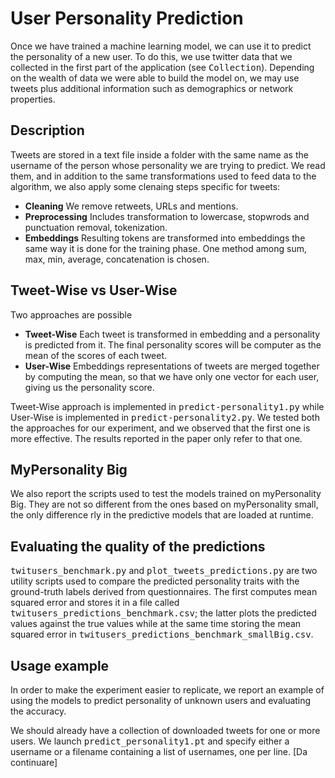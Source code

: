 User Personality Prediction
======
Once we have trained a machine learning model, we can use it to predict the personality of a new user. To do this, we use twitter data that we collected in the first part of the application (see <tt>Collection</tt>). 
Depending on the wealth of data we were able to build the model on, we may use tweets plus additional information such as demographics or network properties.

Description
-----
Tweets are stored in a text file inside a folder with the same name as the username of the person whose personality we are trying to predict.
We read them, and in addition to the same transformations used to feed data to the algorithm, we also apply some clenaing steps specific for tweets:

* <b>Cleaning</b> We remove retweets, URLs and mentions.
* <b>Preprocessing</b> Includes transformation to lowercase, stopwrods and punctuation removal, tokenization.
* <b>Embeddings</b> Resulting tokens are transformed into embeddings the same way it is done for the training phase. One method among sum, max, min, average, concatenation is chosen. 

Tweet-Wise vs User-Wise
-----
Two approaches are possible
* <b>Tweet-Wise</b> Each tweet is transformed in embedding and a personality is predicted from it. The final personality scores will be computer as the mean of the scores of each tweet.
* <b>User-Wise</b> Embeddings representations of tweets are merged together by computing the mean, so that we have only one vector for each user, giving us the personality score.

Tweet-Wise approach is implemented in <tt>predict-personality1.py</tt> while User-Wise is implemented in <tt>predict-personality2.py</tt>. We tested both the approaches for our experiment, and we observed that the first one is more effective. The results reported in the paper only refer to that one.


MyPersonality Big
-----
We also report the scripts used to test the models trained on myPersonality Big. They are not so different from the ones based on myPersonality small, the only difference rly in the predictive models that are loaded at runtime.


Evaluating the quality of the predictions
-----
<tt>twitusers_benchmark.py</tt> and <tt>plot_tweets_predictions.py</tt> are two utility scripts used to compare the predicted personality traits with the ground-truth labels derived from questionnaires. The first computes mean squared error and stores it in a file called <tt>twitusers_predictions_benchmark.csv</tt>; the latter plots the predicted values against the true values while at the same time storing the mean squared error in <tt>twitusers_predictions_benchmark_smallBig.csv</tt>.

Usage example
-----
In order to make the experiment easier to replicate, we report an example of using the models to predict personality of unknown users and evaluating the accuracy.

We should already have a collection of downloaded tweets for one or more users. We launch <tt>predict_personality1.pt</tt> and specify either a username or a filename containing a list of usernames, one per line. [Da continuare]
